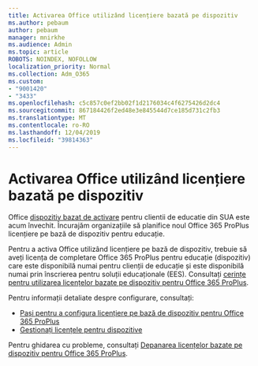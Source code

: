 ```yaml
---
title: Activarea Office utilizând licențiere bazată pe dispozitiv
ms.author: pebaum
author: pebaum
manager: mnirkhe
ms.audience: Admin
ms.topic: article
ROBOTS: NOINDEX, NOFOLLOW
localization_priority: Normal
ms.collection: Adm_O365
ms.custom:
- "9001420"
- "3433"
ms.openlocfilehash: c5c857c0ef2bb02f1d2176034c4f6275426d2dc4
ms.sourcegitcommit: 867184426f2ed48e3e845544d7ce185d731c2fb3
ms.translationtype: MT
ms.contentlocale: ro-RO
ms.lasthandoff: 12/04/2019
ms.locfileid: "39814363"
---
```

# <a name="activating-office-using-device-based-licensing"></a>Activarea Office utilizând licențiere bazată pe dispozitiv

Office [dispozitiv bazat de activare](https://aka.ms/officedba) pentru clientii de educatie din SUA este acum învechit. Încurajăm organizațiile să planifice noul Office 365 ProPlus licențiere pe bază de dispozitiv pentru educație.

Pentru a activa Office utilizând licențiere pe bază de dispozitiv, trebuie să aveți licența de completare Office 365 ProPlus pentru educație (dispozitiv) care este disponibilă numai pentru clienții de educație și este disponibilă numai prin înscrierea pentru soluții educaționale (EES). Consultați [cerințe pentru utilizarea licențelor bazate pe dispozitiv pentru Office 365 ProPlus](https://docs.microsoft.com/deployoffice/device-based-licensing#requirements-for-using-device-based-licensing-for-office-365-proplus).

Pentru informații detaliate despre configurare, consultați:
- [Pași pentru a configura licențiere pe bază de dispozitiv pentru Office 365 ProPlus](https://docs.microsoft.com/deployoffice/device-based-licensing#steps-to-configure-device-based-licensing-for-office-365-proplus)
- [Gestionați licențele pentru dispozitive](https://docs.microsoft.com/Office365/Admin/misc/manage-licenses-for-devices)

Pentru ghidarea cu probleme, consultați [Depanarea licențelor bazate pe dispozitiv pentru Office 365 ProPlus](https://docs.microsoft.com/deployoffice/device-based-licensing#troubleshoot-device-based-licensing-for-office-365-proplus).